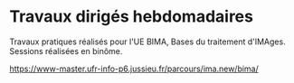 # Travaux dirigés hebdomadaires
Travaux pratiques réalisés pour l'UE BIMA, Bases du traitement d'IMAges.
Sessions réalisées en binôme.

https://www-master.ufr-info-p6.jussieu.fr/parcours/ima.new/bima/
